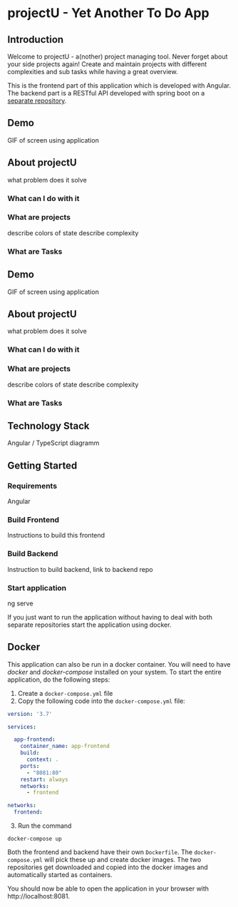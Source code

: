 # projectU - Yet Another To Do App

## Introduction
Welcome to projectU - a(nother) project managing tool. Never forget about your side projects again! Create and maintain projects with different complexities and sub tasks while having a great overview.

This is the frontend part of this application which is developed with Angular.
The backend part is a RESTful API developed with spring boot on a [separate repository](https://github.com/RonnyFalconeri/projectU_backend).

## Demo
GIF of screen using application

## About projectU
what problem does it solve

### What can I do with it

### What are projects
describe colors of state
describe complexity

### What are Tasks

## Demo
GIF of screen using application

## About projectU
what problem does it solve

### What can I do with it

### What are projects
describe colors of state
describe complexity

### What are Tasks

## Technology Stack
Angular / TypeScript
diagramm


## Getting Started

### Requirements
Angular

### Build Frontend
Instructions to build this frontend

### Build Backend
Instruction to build backend, link to backend repo

### Start application
ng serve

If you just want to run the application without having to deal with both separate repositories start the application using docker.

## Docker
This application can also be run in a docker container.
You will need to have _docker_ and _docker-compose_ installed on your system.
To start the entire application, do the following steps:

1. Create a `docker-compose.yml` file
2. Copy the following code into the `docker-compose.yml` file:

``` yml
version: '3.7'

services:

  app-frontend:
    container_name: app-frontend
    build:
      context: .
    ports:
      - "8081:80"
    restart: always
    networks:
      - frontend

networks:
  frontend:
```

3. Run the command 
```
docker-compose up
```
Both the frontend and backend have their own `Dockerfile`. The `docker-compose.yml` will pick these up and create docker images.
The two repositories get downloaded and copied into the docker images and automatically started as containers.

You should now be able to open the application in your browser with http://localhost:8081.


